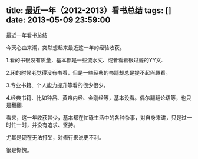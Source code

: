 title: 最近一年（2012-2013）看书总结
tags: []
date: 2013-05-09 23:59:00
---

最近一年看书总结

今天心血来潮，突然想起来最近这一年的经验收获。

1.看的书很没有质量，基本都是一些流水文、或者看着很过瘾的YY文.

2.闲的时候老觉得没有书看，但是一些经典的书籍却总是提不起兴趣看。

3.专业书籍、个人能力提升等看的很少很少。

4.经典书籍、比如钟吕、黄帝内经、金刚经等，基本没看。偶尔翻翻论语等，也只是翻翻.

看来，这一年收获甚少，基本都在忙碌生活中的各种杂事，对自身来讲，只是过一时忙一时，并没有追求、坚持。

尤其是现在无法打坐，对修行来说更不利。

很是惭愧。
